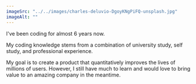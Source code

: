 ```yaml
---
imageSrc: "../../images/charles-deluvio-DgoyKNgPiFQ-unsplash.jpg"
imageAlt: ""
---
```


I've been coding for almost 6 years now.

My coding knowledge stems from a combination of university study, self study, and professional experience.

My goal is to create a product that quantitatively improves the lives of millions of users. However, I still have much to learn and would love to bring value to an amazing company in the meantime.
